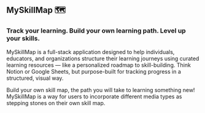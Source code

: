 ## MySkillMap 🗺️

### Track your learning. Build your own learning path. Level up your skills.

MySkillMap is a full-stack application designed to help individuals, educators, and organizations structure their learning journeys using curated learning resources — like a personalized roadmap to skill-building. Think Notion or Google Sheets, but purpose-built for tracking progress in a structured, visual way.

Build your own skill map, the path you will take to learning something new! MySkillMap is a way for users to incorporate different media types as stepping stones on their own skill map.
